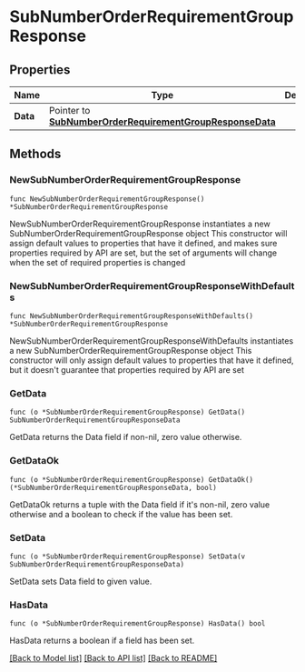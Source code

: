 # SubNumberOrderRequirementGroupResponse

## Properties

Name | Type | Description | Notes
------------ | ------------- | ------------- | -------------
**Data** | Pointer to [**SubNumberOrderRequirementGroupResponseData**](SubNumberOrderRequirementGroupResponseData.md) |  | [optional] 

## Methods

### NewSubNumberOrderRequirementGroupResponse

`func NewSubNumberOrderRequirementGroupResponse() *SubNumberOrderRequirementGroupResponse`

NewSubNumberOrderRequirementGroupResponse instantiates a new SubNumberOrderRequirementGroupResponse object
This constructor will assign default values to properties that have it defined,
and makes sure properties required by API are set, but the set of arguments
will change when the set of required properties is changed

### NewSubNumberOrderRequirementGroupResponseWithDefaults

`func NewSubNumberOrderRequirementGroupResponseWithDefaults() *SubNumberOrderRequirementGroupResponse`

NewSubNumberOrderRequirementGroupResponseWithDefaults instantiates a new SubNumberOrderRequirementGroupResponse object
This constructor will only assign default values to properties that have it defined,
but it doesn't guarantee that properties required by API are set

### GetData

`func (o *SubNumberOrderRequirementGroupResponse) GetData() SubNumberOrderRequirementGroupResponseData`

GetData returns the Data field if non-nil, zero value otherwise.

### GetDataOk

`func (o *SubNumberOrderRequirementGroupResponse) GetDataOk() (*SubNumberOrderRequirementGroupResponseData, bool)`

GetDataOk returns a tuple with the Data field if it's non-nil, zero value otherwise
and a boolean to check if the value has been set.

### SetData

`func (o *SubNumberOrderRequirementGroupResponse) SetData(v SubNumberOrderRequirementGroupResponseData)`

SetData sets Data field to given value.

### HasData

`func (o *SubNumberOrderRequirementGroupResponse) HasData() bool`

HasData returns a boolean if a field has been set.


[[Back to Model list]](../README.md#documentation-for-models) [[Back to API list]](../README.md#documentation-for-api-endpoints) [[Back to README]](../README.md)



